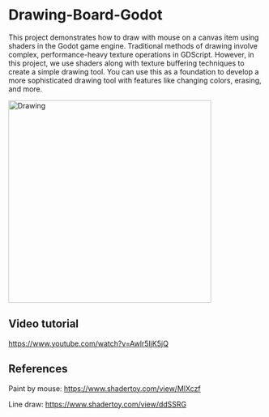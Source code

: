 # Drawing-Board-Godot
This project demonstrates how to draw with mouse on a canvas item using shaders in the Godot game engine. Traditional methods of drawing involve complex, performance-heavy texture operations in GDScript. However, in this project, we use shaders along with texture buffering techniques to create a simple drawing tool. You can use this as a foundation to develop a more sophisticated drawing tool with features like changing colors, erasing, and more.

<img src="https://github.com/user-attachments/assets/7e248aea-f7d4-42a4-b3dc-7fb6b672c9b0" width="400" alt="Drawing" />

## Video tutorial
https://www.youtube.com/watch?v=Awlr5IjK5jQ

## References
Paint by mouse: https://www.shadertoy.com/view/MlXczf

Line draw: https://www.shadertoy.com/view/ddSSRG
